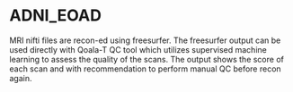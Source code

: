 # ADNI_EOAD

MRI nifti files are recon-ed using freesurfer. The freesurfer output can be used directly with Qoala-T QC tool which utilizes supervised machine learning to assess the quality of the scans. The output shows the score of each scan and with recommendation to perform manual QC before recon again. 
